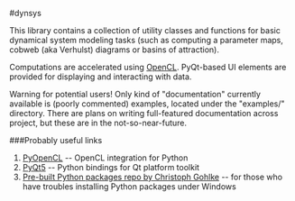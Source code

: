 #dynsys

This library contains a collection of utility classes and functions for basic dynamical system 
modeling tasks (such as computing a parameter maps, cobweb (aka Verhulst) diagrams or basins of attraction).

Computations are accelerated using [OpenCL](https://www.khronos.org/opencl). PyQt-based UI elements are provided for displaying
and interacting with data. 

Warning for potential users! Only kind of "documentation" currently available is (poorly commented) examples, 
located under the "examples/" directory. There are plans on writing full-featured documentation across project,
but these are in the not-so-near-future.

 ###Probably useful links
 
 1. [PyOpenCL](https://github.com/inducer/pyopencl) -- OpenCL integration for Python
 2. [PyQt5](https://pypi.org/project/PyQt5/) -- Python bindings for Qt platform toolkit
 3. [Pre-built Python packages repo by Christoph Gohlke](https://www.lfd.uci.edu/~gohlke/pythonlibs/) -- for those who have troubles installing Python packages under Windows